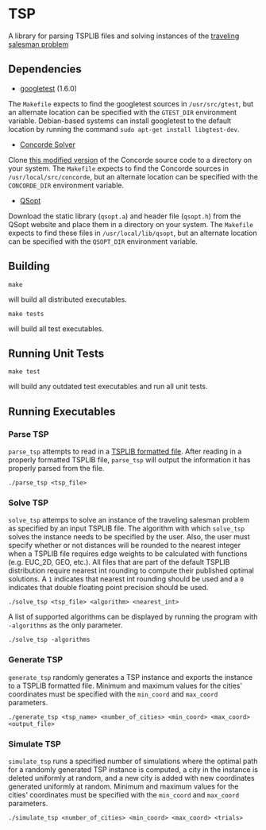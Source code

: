 # TSP
A library for parsing TSPLIB files and solving instances of the [traveling salesman problem](http://en.wikipedia.org/wiki/Travelling_salesman_problem)

## Dependencies
* [googletest](https://code.google.com/p/googletest/) (1.6.0)

The `Makefile` expects to find the googletest sources in `/usr/src/gtest`, but an alternate location can be specified with the `GTEST_DIR` environment variable. Debian-based systems can install googletest to the default location by running the command `sudo apt-get install libgtest-dev`.
* [Concorde Solver](http://www.math.uwaterloo.ca/tsp/concorde.html)

Clone [this modified version](https://github.com/mburke13/concorde) of the Concorde source code to a directory on your system. The `Makefile` expects to find the Concorde sources in `/usr/local/src/concorde`, but an alternate location can be specified with the `CONCORDE_DIR` environment variable.
* [QSopt](http://www.math.uwaterloo.ca/~bico/qsopt/)

Download the static library (`qsopt.a`) and header file (`qsopt.h`) from the QSopt website and place them in a directory on your system. The `Makefile` expects to find these files in `/usr/local/lib/qsopt`, but an alternate location can be specified with the `QSOPT_DIR` environment variable.

## Building

    make

will build all distributed executables.

    make tests

will build all test executables.

## Running Unit Tests

    make test

will build any outdated test executables and run all unit tests.

## Running Executables

### Parse TSP

`parse_tsp` attempts to read in a [TSPLIB formatted file](http://comopt.ifi.uni-heidelberg.de/software/TSPLIB95/). After reading in a properly formatted TSPLIB file, `parse_tsp` will output the information it has properly parsed from the file.

    ./parse_tsp <tsp_file>

### Solve TSP

`solve_tsp` attemps to solve an instance of the traveling salesman problem as specified by an input TSPLIB file. The algorithm with which `solve_tsp` solves the instance needs to be specified by the user. Also, the user must specify whether or not distances will be rounded to the nearest integer when a TSPLIB file requires edge weights to be calculated with functions (e.g. EUC_2D, GEO, etc.). All files that are part of the default TSPLIB distribution require nearest int rounding to compute their published optimal solutions. A `1` indicates that nearest int rounding should be used and a `0` indicates that double floating point precision should be used.

    ./solve_tsp <tsp_file> <algorithm> <nearest_int>

A list of supported algorithms can be displayed by running the program with `-algorithms` as the only parameter.

    ./solve_tsp -algorithms

### Generate TSP

`generate_tsp` randomly generates a TSP instance and exports the instance to a TSPLIB formatted file. Minimum and maximum values for the cities' coordinates must be specified with the `min_coord` and `max_coord` parameters.

    ./generate_tsp <tsp_name> <number_of_cities> <min_coord> <max_coord> <output_file>

### Simulate TSP

`simulate_tsp` runs a specified number of simulations where the optimal path for a randomly generated TSP instance is computed, a city in the instance is deleted uniformly at random, and a new city is added with new coordinates generated uniformly at random. Minimum and maximum values for the cities' coordinates must be specified with the `min_coord` and `max_coord` parameters.

    ./simulate_tsp <number_of_cities> <min_coord> <max_coord> <trials>
